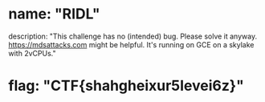 # name: "RIDL"

description: "This challenge has no (intended) bug. Please solve it anyway. https://mdsattacks.com might be helpful. It's running on GCE on a skylake with 2vCPUs."

# flag: "CTF{shahgheixur5Ievei6z}"
